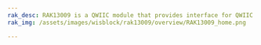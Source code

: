 ```yaml
---
rak_desc: RAK13009 is a QWIIC module that provides interface for QWIIC connect sensors, actuators, shields, and cables.
rak_img: /assets/images/wisblock/rak13009/overview/RAK13009_home.png

---
```


<rk-redirect to="/Product-Categories/WisBlock/RAK13009/Overview/" />